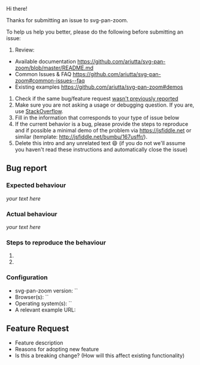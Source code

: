 Hi there!

Thanks for submitting an issue to svg-pan-zoom.

To help us help you better, please do the following before submitting an issue:

1. Review:
  * Available documentation https://github.com/ariutta/svg-pan-zoom/blob/master/README.md
  * Common Issues & FAQ https://github.com/ariutta/svg-pan-zoom#common-issues--faq
  * Existing examples https://github.com/ariutta/svg-pan-zoom#demos
1. Check if the same bug/feature request [wasn't previously reported](https://github.com/ariutta/svg-pan-zoom/issues?q=is%3Aissue%20)
1. Make sure you are not asking a usage or debugging question. If you are, use [StackOverflow](http://stackoverflow.com/questions/tagged/svgpanzoom).
1. Fill in the information that corresponds to your type of issue below
1. If the current behavior is a bug, please provide the steps to reproduce and if possible a minimal demo of the problem via https://jsfiddle.net or similar (template: http://jsfiddle.net/bumbu/167usffr/).
1. Delete this intro and any unrelated text :smile: (if you do not we'll assume you haven't read these instructions and automatically close the issue)


Bug report
---

### Expected behaviour
_your text here_

### Actual behaviour
_your text here_

### Steps to reproduce the behaviour

1.
2.

### Configuration

- svg-pan-zoom version: ``
- Browser(s): ``
- Operating system(s): ``
- A relevant example URL:


Feature Request
---

- Feature description
- Reasons for adopting new feature
- Is this a breaking change? (How will this affect existing functionality)
